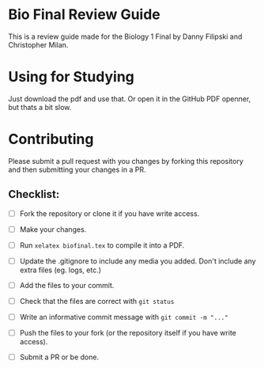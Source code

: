 # Bio Final Review Guide
This is a review guide made for the Biology 1 Final by Danny Filipski and Christopher 
Milan. 
# Using for Studying
Just download the pdf and use that. Or open it in the GitHub PDF openner, but thats a 
bit slow.
# Contributing
Please submit a pull request with you changes by forking this repository and then 
submitting your changes in a PR. 

## Checklist:
- [ ] Fork the repository or clone it if you have write access. 
- [ ] Make your changes.
- [ ] Run ```xelatex biofinal.tex``` to compile it into a PDF.
- [ ] Update the .gitignore to include any media you added. Don't include any extra 
files (eg. logs, etc.)
- [ ] Add the files to your commit.
- [ ] Check that the files are correct with ```git status```
- [ ] Write an informative commit message with ```git commit -m "..."```
- [ ] Push the files to your fork (or the repository itself if you have write access).
- [ ] Submit a PR or be done.


